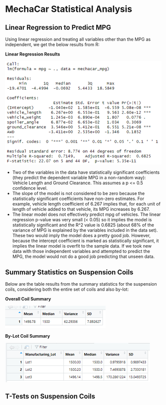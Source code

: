 # MechaCar Statistical Analysis

## Linear Regression to Predict MPG

Using linear regression and treating all variables other than the MPG as independent, we get the below results from R:

**Linear Regression Results**

![Linear Regression Summary](/Resources/lm_summary.png)

- Two of the variables in the data have statistically significant coefficients (they predict the dependent variable MPG in a non-random way): Vehicle Length and Ground Clearance.  This assumes a p <= 0.5 confidence level.
- The slope of the model is not considered to be zero because the statistically significant coefficients have non-zero estimates.  For example, vehicle length coefficient of 6.267 implies that, for each unit of length of vehicle added to that vehicle, its MPG increases by 6.267.
- The linear model does not effectively predict mpg of vehicles.  The linear regression p-value was very small (< 0.05) so it implies the model is statistically significant and the R^2 value is 0.6825 (about 68% of the variance of MPG is explained by the variables included in the data set).  These two would imply the model does a pretty good job.  However, because the intercept coefficient is marked as statistically significant, it implies the linear model is overfit to the sample data.  If we took new data with those independent variables and attempted to predict the MPG, the model would not do a good job predicting that unseen data.

## Summary Statistics on Suspension Coils

Below are the table results from the summary statistics for the suspension coils, considering both the entire set of coils and also by-lot:

**Overall Coil Summary**

![Overall Coil Summary](/Resources/total_summary.png)

**By-Lot Coil Summary**

![By-Lot Coil Summary](/Resources/lot_summary.png)

## T-Tests on Suspension Coils
